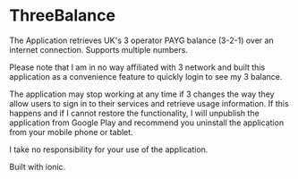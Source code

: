 # ThreeBalance

The Application retrieves UK's 3 operator PAYG balance (3-2-1) over an internet connection. Supports multiple numbers.

Please note that I am in no way affiliated with 3 network and built this application as a convenience feature to quickly login to see my 3 balance.

The application may stop working at any time if 3 changes the way they allow users to sign in to their services and retrieve usage information. If this happens and if I cannot restore the functionality, I will unpublish the application from Google Play and recommend you uninstall the application from your mobile phone or tablet.

I take no responsibility for your use of the application.

Built with ionic.
